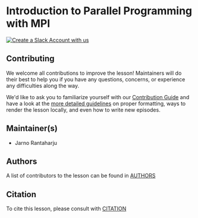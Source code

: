 # Introduction to Parallel Programming with MPI

[![Create a Slack Account with us](https://img.shields.io/badge/Create_Slack_Account-The_Carpentries-071159.svg)](https://swc-slack-invite.herokuapp.com/)

<!---
Summative assesments:
Morning session: introduction to MPI concepts and standard functions
   Parallelise a piece of code: identify parallel region and decide on a communication
   pattern. Write an program using MPI_Send, MPI_Recv and MPI_Allreduce.
Afternoon session: best practices and tools
    Plan the parallellisation of an serial algorithm, including testing.
    Analyse an existing application and identify hotspots.
-->

## Contributing

We welcome all contributions to improve the lesson! Maintainers will do their best to help you if you have any
questions, concerns, or experience any difficulties along the way.

We'd like to ask you to familiarize yourself with our [Contribution Guide](CONTRIBUTING.md) and have a look at
the [more detailed guidelines][lesson-example] on proper formatting, ways to render the lesson locally, and even
how to write new episodes.

## Maintainer(s)

* Jarno Rantaharju

## Authors

A list of contributors to the lesson can be found in [AUTHORS](AUTHORS)

## Citation

To cite this lesson, please consult with [CITATION](CITATION)

[lesson-example]: https://carpentries.github.io/lesson-example
